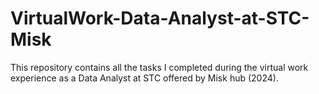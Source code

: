 # VirtualWork-Data-Analyst-at-STC-Misk
This repository contains all the tasks I completed during the virtual work experience as a Data Analyst at STC offered by Misk hub (2024).
